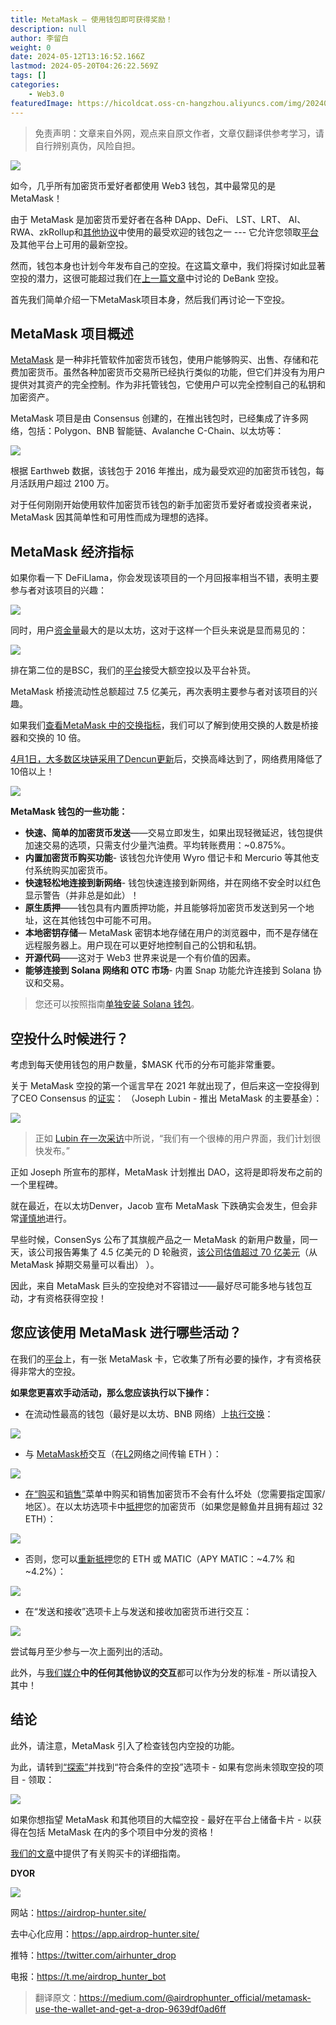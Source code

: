 ```yaml
---
title: MetaMask — 使用钱包即可获得奖励！
description: null
author: 李留白
weight: 0
date: 2024-05-12T13:16:52.166Z
lastmod: 2024-05-20T04:26:22.569Z
tags: []
categories:
    - Web3.0
featuredImage: https://hicoldcat.oss-cn-hangzhou.aliyuncs.com/img/202405122054764.png
---
```


>免责声明：文章来自外网，观点来自原文作者，文章仅翻译供参考学习，请自行辨别真伪，风险自担。

![](https://hicoldcat.oss-cn-hangzhou.aliyuncs.com/img/202405122054764.png)

如今，几乎所有加密货币爱好者都使用 Web3 钱包，其中最常见的是 MetaMask！

由于 MetaMask 是加密货币爱好者在各种 DApp、DeFi、 LST、LRT、 AI、RWA、zkRollup和[其他协议](https://medium.com/@airdrophunter_official/in-which-narrative-are-the-most-popular-drops-e745fef69452)中使用的最受欢迎的钱包之一 --- 它允许您领取[平台](https://app.airdrop-hunter.site/ref/?0x6d5bbd586ba075ff4b8718738b01df8556153830=)及其他平台上可用的最新空投。

然而，钱包本身也计划今年发布自己的空投。在这篇文章中，我们将探讨如此显著空投的潜力，这很可能超过我们在[上一篇文章](https://medium.com/@airdrophunter_official/debank-the-hidden-gem-8299e5e0d3e1)中讨论的 DeBank 空投。

首先我们简单介绍一下MetaMask项目本身，然后我们再讨论一下空投。

## MetaMask 项目概述

[MetaMask](https://metamask.io/) 是一种非托管软件加密货币钱包，使用户能够购买、出售、存储和花费加密货币。虽然各种加密货币交易所已经执行类似的功能，但它们并没有为用户提供对其资产的完全控制。作为非托管钱包，它使用户可以完全控制自己的私钥和加密资产。

MetaMask 项目是由 Consensus 创建的，在推出钱包时，已经集成了许多网络，包括：Polygon、BNB 智能链、Avalanche C-Chain、以太坊等：

![](https://hicoldcat.oss-cn-hangzhou.aliyuncs.com/img/202405122054161.png)

根据 Earthweb 数据，该钱包于 2016 年推出，成为最受欢迎的加密货币钱包，每月活跃用户超过 2100 万。

对于任何刚刚开始使用软件加密货币钱包的新手加密货币爱好者或投资者来说，MetaMask 因其简单性和可用性而成为理想的选择。

## MetaMask 经济指标

如果你看一下 DeFiLlama，你会发现该项目的一个月回报率相当不错，表明主要参与者对该项目的兴趣：

![](https://hicoldcat.oss-cn-hangzhou.aliyuncs.com/img/202405122055015.png)

同时，用户[资金量](https://dune.com/Marcov/metamask-bridge)最大的是以太坊，这对于这样一个巨头来说是显而易见的：

![](https://hicoldcat.oss-cn-hangzhou.aliyuncs.com/img/202405122055566.png)

排在第二位的是BSC，我们的[平台](https://app.airdrop-hunter.site/ref/?0x6d5bbd586ba075ff4b8718738b01df8556153830=)接受大额空投以及平台补货。

MetaMask 桥接流动性总额超过 7.5 亿美元，再次表明主要参与者对该项目的兴趣。

如果我们[查看MetaMask 中的交换指标](https://dune.com/Marcov/metamask-swap)，我们可以了解到使用交换的人数是桥接器和交换的 10 倍。

[4月1日，大多数区块链采用了Dencun更新](https://medium.com/@airdrophunter_official/an-update-that-will-slash-prices-on-the-platform-by-10x-8a6946db238e)后，交换高峰达到了，网络费用降低了10倍以上！

![](https://hicoldcat.oss-cn-hangzhou.aliyuncs.com/img/202405122055945.png)

**MetaMask 钱包的一些功能：**

- **快速、简单的加密货币发送**——交易立即发生，如果出现轻微延迟，钱包提供加速交易的选项，只需支付少量汽油费。平均转账费用：~0.875%。
- **内置加密货币购买功能**- 该钱包允许使用 Wyro 借记卡和 Mercurio 等其他支付系统购买加密货币。
- **快速轻松地连接到新网络**- 钱包快速连接到新网络，并在网络不安全时以红色显示警告（并非总是如此）！
- **原生质押**——钱包具有内置质押功能，并且能够将加密货币发送到另一个地址，这在其他钱包中可能不可用。
- **本地密钥存储**— MetaMask 密钥本地存储在用户的浏览器中，而不是存储在远程服务器上。用户现在可以更好地控制自己的公钥和私钥。
- **开源代码**——这对于 Web3 世界来说是一个有价值的因素。
- **能够连接到 Solana 网络和 OTC 市场**- 内置 Snap 功能允许连接到 Solana 协议和交易。

> 您还可以按照指南[单独安装 Solana 钱包](https://medium.com/@airdrophunter_official/how-to-use-the-solana-wallet-ac3e3d7d0d53)。

## 空投什么时候进行？

考虑到每天使用钱包的用户数量，$MASK 代币的分布可能非常重要。

关于 MetaMask 空投的第一个谣言早在 2021 年就出现了，但后来这一空投得到了CEO Consensus 的[证实](https://twitter.com/ethereumJoseph/status/1457834493469884418?ref_src=twsrc^tfw|twcamp^tweetembed|twterm^1457834493469884418|twgr^7da016ba4857a43f065770b21417943d61645277|twcon^s1_&ref_url=https%3A%2F%2Fcoingape.com%2Feducation%2Fhow-to-qualify-for-metamask-airdrop%2F)： （Joseph Lubin - 推出 MetaMask 的主要基金）：

![](https://hicoldcat.oss-cn-hangzhou.aliyuncs.com/img/20240512210312.png)


> 正如 [Lubin 在一次采访](https://decrypt.co/95039/metamask-consensys-30-million-users)中所说，“我们有一个很棒的用户界面，我们计划很快发布。”

正如 Joseph 所宣布的那样，MetaMask 计划推出 DAO，这将是即将发布之前的一个里程碑。

就在最近，在以太坊Denver，Jacob 宣布 MetaMask 下跌确实会发生，但会非常[谨慎地](https://decrypt.co/95039/metamask-consensys-30-million-users)进行。

早些时候，ConsenSys 公布了其旗舰产品之一 MetaMask 的新用户数量，同一天，该公司报告筹集了 4.5 亿美元的 D 轮融资，[该公司估值超过 70 亿美元](https://decrypt.co/95090/consensys-funding-ethereum-metamask-series-d)（从 MetaMask 掉期交易量可以看出） ）。

因此，来自 MetaMask 巨头的空投绝对不容错过——最好尽可能多地与钱包互动，才有资格获得空投！

## 您应该使用 MetaMask 进行哪些活动？

在我们的[平台](https://app.airdrop-hunter.site/ref/?0x6d5bbd586ba075ff4b8718738b01df8556153830=)上，有一张 MetaMask 卡，它收集了所有必要的操作，才有资格获得非常大的空投。

**如果您更喜欢手动活动，那么您应该执行以下操作：**

- 在流动性最高的钱包（最好是以太坊、BNB 网络）上[执行交换](https://portfolio.metamask.io/swap)：

![](https://hicoldcat.oss-cn-hangzhou.aliyuncs.com/img/202405122055870.png)

- 与 [MetaMask桥](https://portfolio.metamask.io/bridge)交互（在[L2](https://medium.com/@airdrophunter_official/l2-network-through-the-eyes-of-a-beginner-a-simple-guide-for-beginners-89561c854041)网络之间传输 ETH ）：

![](https://hicoldcat.oss-cn-hangzhou.aliyuncs.com/img/202405122055966.png)

- [在“购买](https://portfolio.metamask.io/buy/payment-method)和[销售”](https://portfolio.metamask.io/sell/build-quote)菜单中购买和销售加密货币不会有什么坏处（您需要指定国家/地区）。在以太坊选项卡中[抵押](https://portfolio.metamask.io/stake?tab=validator)您的加密货币（如果您是鲸鱼并且拥有超过 32 ETH）：

![](https://hicoldcat.oss-cn-hangzhou.aliyuncs.com/img/202405122055799.png)

- 否则，您可以[重新抵押](https://portfolio.metamask.io/stake?tab=liquid)您的 ETH 或 MATIC（APY MATIC：~4.7% 和~4.2%）：

![](https://hicoldcat.oss-cn-hangzhou.aliyuncs.com/img/202405122056754.png)

- 在“发送和接收”选项卡上与发送和接收加密货币进行交互：

![](https://hicoldcat.oss-cn-hangzhou.aliyuncs.com/img/202405122056853.png)

尝试每月至少参与一次上面列出的活动。

此外，与[我们媒介](https://medium.com/@airdrophunter_official)**中的任何其他协议的交互**都可以作为分发的标准 - 所以请投入其中！

## 结论

此外，请注意，MetaMask 引入了检查钱包内空投的功能。

为此，请转到[“探索”](https://portfolio.metamask.io/explore)并找到“符合条件的空投”选项卡 - 如果有您尚未领取空投的项目 - 领取：

![](https://hicoldcat.oss-cn-hangzhou.aliyuncs.com/img/202405122056176.png)

如果你想指望 MetaMask 和其他项目的大幅空投 - 最好在平台上储备卡片 - 以获得在包括 MetaMask 在内的多个项目中分发的资格！

[我们的文章](https://medium.com/@airdrophunter_official/how-to-purchase-a-card-on-the-platform-d99b12b2c4e6)中提供了有关购买卡的详细指南。

**DYOR**

![](https://hicoldcat.oss-cn-hangzhou.aliyuncs.com/img/202405122056591.png)

网站：https://airdrop-hunter.site/

去中心化应用：https://app.airdrop-hunter.site/

推特：https://twitter.com/airhunter_drop

电报：https://t.me/airdrop_hunter_bot

> 翻译原文：https://medium.com/@airdrophunter_official/metamask-use-the-wallet-and-get-a-drop-9639df0ad6ff